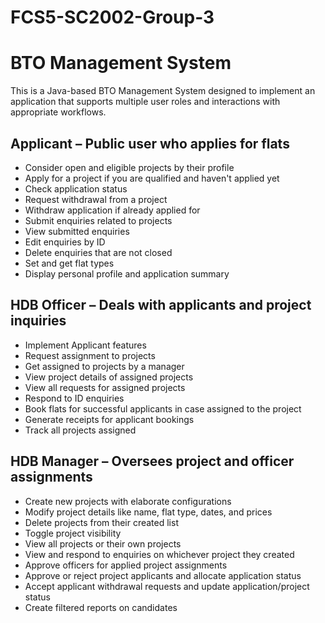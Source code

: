 # FCS5-SC2002-Group-3
# BTO Management System

This is a Java-based BTO Management System designed to implement an application that supports multiple user roles and interactions with appropriate workflows.

## Applicant – Public user who applies for flats
- Consider open and eligible projects by their profile
- Apply for a project if you are qualified and haven't applied yet
- Check application status
- Request withdrawal from a project
- Withdraw application if already applied for
- Submit enquiries related to projects
- View submitted enquiries
- Edit enquiries by ID
- Delete enquiries that are not closed
- Set and get flat types
- Display personal profile and application summary

## HDB Officer – Deals with applicants and project inquiries
- Implement Applicant features
- Request assignment to projects
- Get assigned to projects by a manager
- View project details of assigned projects
- View all requests for assigned projects
- Respond to ID enquiries
- Book flats for successful applicants in case assigned to the project
- Generate receipts for applicant bookings
- Track all projects assigned

## HDB Manager – Oversees project and officer assignments
- Create new projects with elaborate configurations
- Modify project details like name, flat type, dates, and prices
- Delete projects from their created list
- Toggle project visibility
- View all projects or their own projects
- View and respond to enquiries on whichever project they created
- Approve officers for applied project assignments
- Approve or reject project applicants and allocate application status
- Accept applicant withdrawal requests and update application/project status
- Create filtered reports on candidates